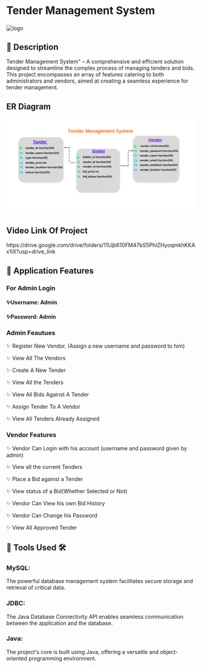 <h1>Tender Management System</h1>
<img align="center" alt="logo" width="400" src="https://rahulmk19.github.io/Images/Tender%20Management%20System.gif">
<h2>🌟  Description</h2>
Tender Management System" – A comprehensive and efficient solution designed to streamline the complex process of managing tenders and bids. This project encompasses an array of features catering to both administrators and vendors, aimed at creating a seamless experience for tender management.

<h2>ER Diagram</h2>
<img align="center" alt="ErDiagram" width="1200"  src="https://github.com/rahulmk19/rahulmk19.github.io/blob/master/Images/Tender%20mangement%20system%20DR.png">

<h2>Video Link Of Project</h2>
<p>https://drive.google.com/drive/folders/11Ujb610FM47bS5PhIZHyoqmkhKKAx1iX?usp=drive_link</p>

<h2>🌟 Application Features</h2>
<h3>For Admin Login</h3>
<h4>✨Username: Admin</h4>
<h4>✨Password: Admin</h4>

<h3>Admin Feautues</h3>

✨ Register New Vendor. (Assign a new username and password to him)

✨ View All The Vendors

✨ Create A New Tender

✨ View All the Tenders

✨ View All Bids Against A Tender

✨ Assign Tender To A Vendor

✨ View All Tenders Already Assigned

<h3>Vendor Features</h3>

✨ Vendor Can Login with his account (username and password given by admin)

✨ View all the current Tenders

✨ Place a Bid against a Tender

✨ View status of a Bid(Whether Selected or Not)

✨ Vendor Can View his own Bid History

✨ Vendor Can Change his Password

✨ View All Approved Tender


<h2>🌟 Tools Used 🛠️</h2>
<h3>MySQL:</h3> The powerful database management system facilitates secure storage and retrieval of critical data.
<h3>JDBC:</h3> The Java Database Connectivity API enables seamless communication between the application and the database.
<h3>Java:</h3> The project's core is built using Java, offering a versatile and object-oriented programming environment.
 
